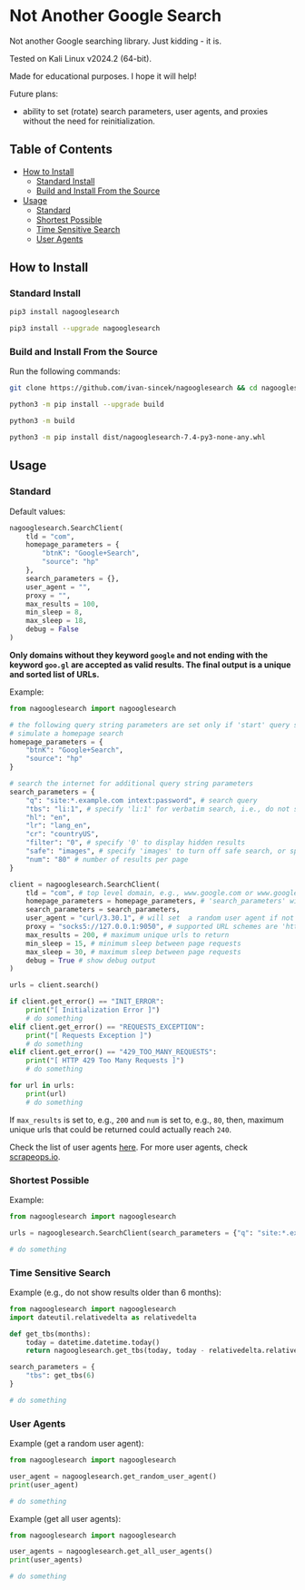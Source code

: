# Not Another Google Search

Not another Google searching library. Just kidding - it is.

Tested on Kali Linux v2024.2 (64-bit).

Made for educational purposes. I hope it will help!

Future plans:

* ability to set (rotate) search parameters, user agents, and proxies without the need for reinitialization.

## Table of Contents

* [How to Install](#how-to-install)
	* [Standard Install](#standard-install)
	* [Build and Install From the Source](#build-and-install-from-the-source)
* [Usage](#usage)
	* [Standard](#standard)
	* [Shortest Possible](#shortest-possible)
	* [Time Sensitive Search](#time-sensitive-search)
	* [User Agents](#user-agents)

## How to Install

### Standard Install

```bash
pip3 install nagooglesearch

pip3 install --upgrade nagooglesearch
```

### Build and Install From the Source

Run the following commands:

```bash
git clone https://github.com/ivan-sincek/nagooglesearch && cd nagooglesearch

python3 -m pip install --upgrade build

python3 -m build

python3 -m pip install dist/nagooglesearch-7.4-py3-none-any.whl
```

## Usage

### Standard

Default values:

```python
nagooglesearch.SearchClient(
	tld = "com",
	homepage_parameters = {
		"btnK": "Google+Search",
		"source": "hp"
	},
	search_parameters = {},
	user_agent = "",
	proxy = "",
	max_results = 100,
	min_sleep = 8,
	max_sleep = 18,
	debug = False
)
```

**Only domains without they keyword `google` and not ending with the keyword `goo.gl` are accepted as valid results. The final output is a unique and sorted list of URLs.**

Example:

```python
from nagooglesearch import nagooglesearch

# the following query string parameters are set only if 'start' query string parameter is not set or is equal to zero
# simulate a homepage search
homepage_parameters = {
	"btnK": "Google+Search",
	"source": "hp"
}

# search the internet for additional query string parameters
search_parameters = {
	"q": "site:*.example.com intext:password", # search query
	"tbs": "li:1", # specify 'li:1' for verbatim search, i.e., do not search alternate spellings, etc.
	"hl": "en",
	"lr": "lang_en",
	"cr": "countryUS",
	"filter": "0", # specify '0' to display hidden results
	"safe": "images", # specify 'images' to turn off safe search, or specify 'active' to turn on safe search
	"num": "80" # number of results per page
}

client = nagooglesearch.SearchClient(
	tld = "com", # top level domain, e.g., www.google.com or www.google.hr
	homepage_parameters = homepage_parameters, # 'search_parameters' will override 'homepage_parameters'
	search_parameters = search_parameters,
	user_agent = "curl/3.30.1", # will set  a random user agent if not set or is empty
	proxy = "socks5://127.0.0.1:9050", # supported URL schemes are 'http[s], 'socks4[h]', and 'socks5[h]'
	max_results = 200, # maximum unique urls to return
	min_sleep = 15, # minimum sleep between page requests
	max_sleep = 30, # maximum sleep between page requests
	debug = True # show debug output
)

urls = client.search()

if client.get_error() == "INIT_ERROR":
	print("[ Initialization Error ]")
	# do something
elif client.get_error() == "REQUESTS_EXCEPTION":
	print("[ Requests Exception ]")
	# do something
elif client.get_error() == "429_TOO_MANY_REQUESTS":
	print("[ HTTP 429 Too Many Requests ]")
	# do something

for url in urls:
	print(url)
	# do something
```

If `max_results` is set to, e.g., `200` and `num` is set to, e.g., `80`, then, maximum unique urls that could be returned could actually reach `240`.

Check the list of user agents [here](https://github.com/ivan-sincek/nagooglesearch/blob/main/src/nagooglesearch/user_agents.txt). For more user agents, check [scrapeops.io](https://scrapeops.io).

### Shortest Possible

Example:

```python
from nagooglesearch import nagooglesearch

urls = nagooglesearch.SearchClient(search_parameters = {"q": "site:*.example.com intext:password"}).search()

# do something
```

### Time Sensitive Search

Example (e.g., do not show results older than 6 months):

```python
from nagooglesearch import nagooglesearch
import dateutil.relativedelta as relativedelta

def get_tbs(months):
	today = datetime.datetime.today()
	return nagooglesearch.get_tbs(today, today - relativedelta.relativedelta(months = months))

search_parameters = {
	"tbs": get_tbs(6)
}

# do something
```

### User Agents

Example (get a random user agent):

```python
from nagooglesearch import nagooglesearch

user_agent = nagooglesearch.get_random_user_agent()
print(user_agent)

# do something
```

Example (get all user agents):

```python
from nagooglesearch import nagooglesearch

user_agents = nagooglesearch.get_all_user_agents()
print(user_agents)

# do something
```

